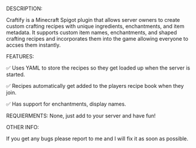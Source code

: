 DESCRIPTION:

Craftify is a Minecraft Spigot plugin that allows server owners to create custom crafting recipes with unique ingredients, enchantments, and item metadata. It supports custom item names, enchantments, and shaped crafting recipes and incorporates them into the game allowing everyone to accses them instantly.

FEATURES:

✅ Uses YAML to store the recipes so they get loaded up when the server is started.

✅ Recipes automatically get added to the players recipe book when they join.

✅ Has support for enchantments, display names.

REQUIERMENTS:
None, just add to your server and have fun!

OTHER INFO:

If you get any bugs please report to me and I will fix it as soon as possible.
